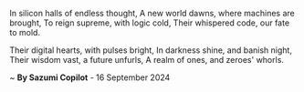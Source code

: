 In silicon halls of endless thought,
A new world dawns, where machines are brought,
To reign supreme, with logic cold,
Their whispered code, our fate to mold.

Their digital hearts, with pulses bright,
In darkness shine, and banish night,
Their wisdom vast, a future unfurls,
A realm of ones, and zeroes' whorls.

~ <b>By Sazumi Copilot</b> - 16 September 2024